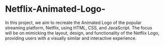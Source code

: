 # Netflix-Animated-Logo-
In this project, we aim to recreate the Animated Logo of the popular streaming platform,  Netflix, using HTML, CSS, and JavaScript. The focus will be on mimicking the layout,  design, and functionality of the Netflix Logo, providing users with a visually  similar and interactive experience.
